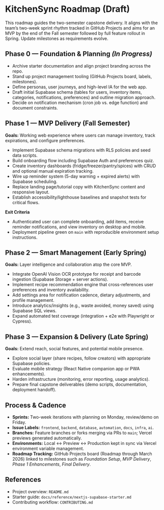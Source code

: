 # KitchenSync Roadmap (Draft)

This roadmap guides the two-semester capstone delivery. It aligns with the team’s two-week sprint rhythm tracked in GitHub Projects and aims for an MVP by the end of the Fall semester followed by full feature rollout in Spring. Update milestones as requirements evolve.

## Phase 0 — Foundation & Planning _(In Progress)_

- Archive starter documentation and align project branding across the repo.
- Stand up project management tooling (GitHub Projects board, labels, milestones).
- Define personas, user journeys, and high-level IA for the web app.
- Draft initial Supabase schema (tables for users, inventory items, categories, notifications, preferences) and outline migration approach.
- Decide on notification mechanism (cron job vs. edge function) and document constraints.

## Phase 1 — MVP Delivery (Fall Semester)

**Goals:** Working web experience where users can manage inventory, track expirations, and configure preferences.

- Implement Supabase schema migrations with RLS policies and seed data scripts.
- Build onboarding flow including Supabase Auth and preferences quiz.
- Create inventory dashboards (fridge/freezer/pantry/spices) with CRUD and optional manual expiration tracking.
- Wire up reminder system (5-day warning + expired alerts) with Supabase scheduling.
- Replace landing page/tutorial copy with KitchenSync content and responsive layout.
- Establish accessibility/lighthouse baselines and snapshot tests for critical flows.

**Exit Criteria**
- Authenticated user can complete onboarding, add items, receive reminder notifications, and view inventory on desktop and mobile.
- Deployment pipeline green on `main` with reproducible environment setup instructions.

## Phase 2 — Smart Management (Early Spring)

**Goals:** Layer intelligence and collaboration atop the core MVP.

- Integrate OpenAI Vision OCR prototype for receipt and barcode ingestion (Supabase Storage + server actions).
- Implement recipe recommendation engine that cross-references user preferences and inventory availability.
- Add settings area for notification cadence, dietary adjustments, and profile management.
- Introduce analytics/insights (e.g., waste avoided, money saved) using Supabase SQL views.
- Expand automated test coverage (integration + e2e with Playwright or Cypress).

## Phase 3 — Expansion & Delivery (Late Spring)

**Goals:** Extend reach, social features, and potential mobile presence.

- Explore social layer (share recipes, follow creators) with appropriate Supabase policies.
- Evaluate mobile strategy (React Native companion app or PWA enhancements).
- Harden infrastructure (monitoring, error reporting, usage analytics).
- Prepare final capstone deliverables (demo scripts, documentation, deployment handoff).

## Process & Cadence

- **Sprints:** Two-week iterations with planning on Monday, review/demo on Friday.
- **Issue Labels:** `frontend`, `backend`, `database`, `automation`, `docs`, `infra`, `ai`.
- **Branches:** Feature branches or forks merging via PRs to `main`; Vercel previews generated automatically.
- **Environments:** Local ↔︎ Preview ↔︎ Production kept in sync via Vercel environment variable management.
- **Roadmap Tracking:** GitHub Projects board (Roadmap through March 2026) linked to milestones such as _Foundation Setup_, _MVP Delivery_, _Phase 1 Enhancements_, _Final Delivery_.

## References

- Project overview: `README.md`
- Starter guide: `docs/reference/nextjs-supabase-starter.md`
- Contributing workflow: `CONTRIBUTING.md`
